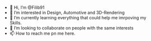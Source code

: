 - 👋 Hi, I’m @Filib91
- 👀 I’m interested in Design, Automotive and 3D-Rendering
- 🌱 I’m currently learning everything that could help me imrpoving my Skills.
- 💞️ I’m looking to collaborate on people with the same interests
- 📫 How to reach me pn me here.

<!---
Filib91/Filib91 is a ✨ special ✨ repository because its `README.md` (this file) appears on your GitHub profile.
You can click the Preview link to take a look at your changes.
--->

